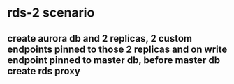 # rds-2 scenario

## create aurora db and 2 replicas, 2 custom endpoints pinned to those 2 replicas and on write endpoint pinned to master db, before master db create rds proxy
